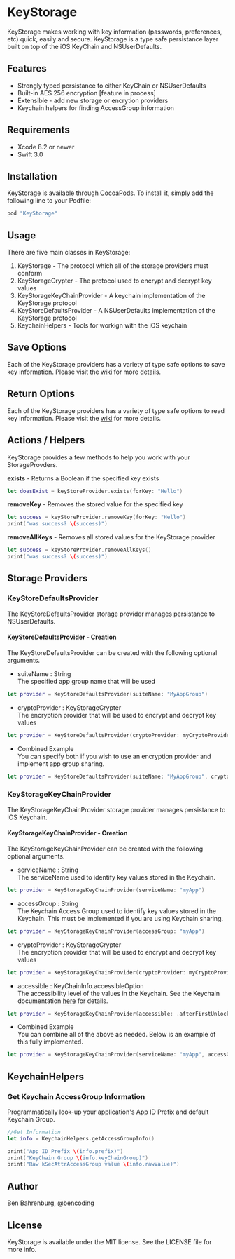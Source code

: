# KeyStorage
KeyStorage makes working with key information (passwords, preferences, etc) quick, easily and secure.  KeyStorage is a type safe persistance layer built on top of the iOS KeyChain and NSUserDefaults.

## Features

* Strongly typed persistance to either KeyChain or NSUserDefaults
* Built-in AES 256 encryption [feature in process]
* Extensible - add new storage or encrytion providers
* Keychain helpers for finding AccessGroup information

## Requirements

* Xcode 8.2 or newer
* Swift 3.0

## Installation

KeyStorage is available through [CocoaPods](http://cocoapods.org). To install
it, simply add the following line to your Podfile:

```ruby
pod "KeyStorage"
```

## Usage

There are five main classes in KeyStorage:

1. KeyStorage - The protocol which all of the storage providers must conform 
2. KeyStorageCrypter - The protocol used to encrypt and decrypt key values 
3. KeyStorageKeyChainProvider - A keychain implementation of the KeyStorage protocol
4. KeyStoreDefaultsProvider -  A NSUserDefaults implementation of the KeyStorage protocol
5. KeychainHelpers - Tools for workign with the iOS keychain

## Save Options

Each of the KeyStorage providers has a variety of type safe options to save key information.  Please visit the [wiki](https://github.com/benbahrenburg/KeyStorage/wiki/KeyStorage---Save-Options) for more details.

        
## Return Options

Each of the KeyStorage providers has a variety of type safe options to read key information.  Please visit the [wiki](https://github.com/benbahrenburg/KeyStorage/wiki/KeyStorage---Read-Options) for more details.

## Actions / Helpers

KeyStorage provides a few methods to help you work with your StorageProvders.

<b>exists</b> - Returns a Boolean if the specified key exists

```swift
let doesExist = keyStoreProvider.exists(forKey: "Hello")
```

<b>removeKey</b> - Removes the stored value for the specified key

```swift
let success = keyStoreProvider.removeKey(forKey: "Hello")
print("was success? \(success)")
```

<b>removeAllKeys</b> - Removes all stored values for the KeyStorage provider

```swift
let success = keyStoreProvider.removeAllKeys()
print("was success? \(success)")
```

## Storage Providers

### KeyStoreDefaultsProvider
The KeyStoreDefaultsProvider storage provider manages persistance to NSUserDefaults.

#### KeyStoreDefaultsProvider - Creation 

The KeyStoreDefaultsProvider can be created with the following optional arguments.

* suiteName : String
<br/>The specified app group name that will be used
```swift
let provider = KeyStoreDefaultsProvider(suiteName: "MyAppGroup")
```

* cryptoProvider : KeyStorageCrypter
<br/>The encryption provider that will be used to encrypt and decrypt key values
```swift
let provider = KeyStoreDefaultsProvider(cryptoProvider: myCryptoProvider)
```

* Combined Example
<br/>You can specify both if you wish to use an encryption provider and implement app group sharing.

```swift
let provider = KeyStoreDefaultsProvider(suiteName: "MyAppGroup", cryptoProvider: myCryptoProvider)
```

### KeyStorageKeyChainProvider
The KeyStorageKeyChainProvider storage provider manages persistance to iOS Keychain.

#### KeyStorageKeyChainProvider - Creation 

The KeyStorageKeyChainProvider can be created with the following optional arguments.

* serviceName : String
<br/>The serviceName used to identify key values stored in the Keychain.
```swift
let provider = KeyStorageKeyChainProvider(serviceName: "myApp")
```

* accessGroup : String
<br/>The Keychain Access Group used to identify key values stored in the Keychain. This must be implemented if you are using Keychain sharing.
```swift
let provider = KeyStorageKeyChainProvider(accessGroup: "myApp")
```

* cryptoProvider : KeyStorageCrypter
<br/>The encryption provider that will be used to encrypt and decrypt key values
```swift
let provider = KeyStorageKeyChainProvider(cryptoProvider: myCryptoProvider)
```

* accessible : KeyChainInfo.accessibleOption
<br/>The accessibility level of the values in the Keychain. See the Keychain documentation [here](https://developer.apple.com/library/content/documentation/Security/Conceptual/keychainServConcepts/02concepts/concepts.html) for details.
```swift
let provider = KeyStorageKeyChainProvider(accessible: .afterFirstUnlock)
```

* Combined Example
<br/>You can combine all of the above as needed.  Below is an example of this fully implemented.
```swift
let provider = KeyStorageKeyChainProvider(serviceName: "myApp", accessGroup: "my-awesome-group", accessible: .afterFirstUnlockThisDeviceOnly, cryptoProvider: myCryptoProvider)
```

## KeychainHelpers

### Get Keychain AccessGroup Information

Programmatically look-up your application's App ID Prefix and default Keychain Group.

```swift
//Get Information 
let info = KeychainHelpers.getAccessGroupInfo()

print("App ID Prefix \(info.prefix)")
print("KeyChain Group \(info.keyChainGroup)")
print("Raw kSecAttrAccessGroup value \(info.rawValue)")

```

## Author

Ben Bahrenburg, [@bencoding](https://twitter.com/bencoding)

## License

KeyStorage is available under the MIT license. See the LICENSE file for more info.
